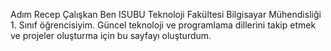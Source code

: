 Adım Recep Çalışkan
Ben ISUBU Teknoloji Fakültesi Bilgisayar Mühendisliği 1. Sınıf öğrencisiyim. 
Güncel teknoloji ve programlama dillerini takip etmek ve projeler oluşturma için bu sayfayı oluşturdum.
